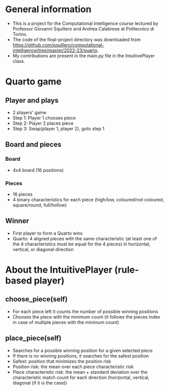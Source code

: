 # General information
- This is a project for the Computational Intelligence course lectured by Professor Giovanni Squillero and Andrea Calabrese at Politecnico di Torino. 
- The code of the final-project directory was downloaded from https://github.com/squillero/computational-intelligence/tree/master/2022-23/quarto.
- My contributions are present in the main.py file in the IntuitivePlayer class.

# Quarto game
## Player and plays
- 2 players' game
- Step 1: Player 1 chooses piece
- Step 2: Player 2 places piece
- Step 3: Swap(player 1, player 2), goto step 1
## Board and pieces
### Board
- 4x4 board (16 positions)
### Pieces
- 16 pieces
- 4 binary characteristics for each piece (high/low, coloured/not coloured, square/round, full/hollow)
## Winner
- First player to form a Quarto wins
- Quarto: 4 aligned pieces with the same characteristic (at least one of the 4 characteristics must be equal for the 4 pieces) in horizontal, vertical, or diagonal direction

# About the IntuitivePlayer (rule-based player)
## choose_piece(self)
- For each piece left it counts the number of possible winning positions
- Chooses the piece with the minimum count (it follows the pieces index in case of multiple pieces with the minimum count)
## place_piece(self)
- Searches for a possible winning position for a given selected piece
- If there is no winning positions, it searches for the safest position
- Safest: position that minimizes the position risk
- Position risk: the mean over each piece characteristic risk
- Piece characteristic risk: the mean + standard deviation over the characteristic match count for each direction (horizontal, vertical, diagonal (if it is the case))

